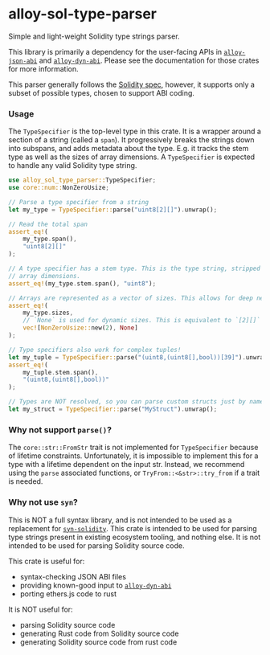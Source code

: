 # alloy-sol-type-parser

Simple and light-weight Solidity type strings parser.

This library is primarily a dependency for the user-facing APIs in
[`alloy-json-abi`] and [`alloy-dyn-abi`]. Please see the documentation for
those crates for more information.

This parser generally follows the [Solidity spec], however, it supports only a
subset of possible types, chosen to support ABI coding.

[Solidity spec]: https://docs.soliditylang.org/en/latest/grammar.html#a4.SolidityParser.typeName
[`alloy-json-abi`]: https://docs.rs/alloy-json-abi/latest/alloy_json_abi/
[`alloy-dyn-abi`]: https://docs.rs/alloy-dyn-abi/latest/alloy_dyn_abi/

### Usage

The `TypeSpecifier` is the top-level type in this crate. It is a wrapper around
a section of a string (called a `span`). It progressively breaks the strings
down into subspans, and adds metadata about the type. E.g. it tracks the stem
type as well as the sizes of array dimensions. A `TypeSpecifier` is expected to
handle any valid Solidity type string.

```rust
use alloy_sol_type_parser::TypeSpecifier;
use core::num::NonZeroUsize;

// Parse a type specifier from a string
let my_type = TypeSpecifier::parse("uint8[2][]").unwrap();

// Read the total span
assert_eq!(
    my_type.span(),
    "uint8[2][]"
);

// A type specifier has a stem type. This is the type string, stripped of its
// array dimensions.
assert_eq!(my_type.stem.span(), "uint8");

// Arrays are represented as a vector of sizes. This allows for deep nesting.
assert_eq!(
    my_type.sizes,
    // `None` is used for dynamic sizes. This is equivalent to `[2][]`
    vec![NonZeroUsize::new(2), None]
);

// Type specifiers also work for complex tuples!
let my_tuple = TypeSpecifier::parse("(uint8,(uint8[],bool))[39]").unwrap();
assert_eq!(
    my_tuple.stem.span(),
    "(uint8,(uint8[],bool))"
);

// Types are NOT resolved, so you can parse custom structs just by name.
let my_struct = TypeSpecifier::parse("MyStruct").unwrap();
```

### Why not support `parse()`?

The `core::str::FromStr` trait is not implemented for `TypeSpecifier` because
of lifetime constraints. Unfortunately, it is impossible to implement this for
a type with a lifetime dependent on the input str. Instead, we recommend using
the `parse` associated functions, or `TryFrom::<&str>::try_from` if a trait is
needed.

### Why not use `syn`?

This is NOT a full syntax library, and is not intended to be used as a
replacement for [`syn-solidity`]. This crate is intended to be used for
parsing type strings present in existing ecosystem tooling, and nothing else.
It is not intended to be used for parsing Solidity source code.

This crate is useful for:

- syntax-checking JSON ABI files
- providing known-good input to [`alloy-dyn-abi`]
- porting ethers.js code to rust

It is NOT useful for:

- parsing Solidity source code
- generating Rust code from Solidity source code
- generating Solidity source code from rust code

[`syn-solidity`]: https://docs.rs/syn-solidity/latest/syn_solidity/
